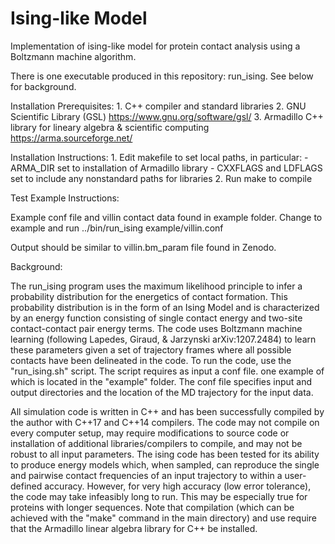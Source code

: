 # Ising-like Model
Implementation of ising-like model for protein contact analysis using a Boltzmann machine algorithm.

There is one executable produced in this repository: run_ising. See below for background.

Installation Prerequisites:
	1. C++ compiler and standard libraries
	2. GNU Scientific Library (GSL) https://www.gnu.org/software/gsl/ 
	3. Armadillo C++ library for lineary algebra & scientific computing https://arma.sourceforge.net/

Installation Instructions:
	1. Edit makefile to set local paths, in particular:
		- ARMA_DIR set to installation of Armadillo library
		- CXXFLAGS and LDFLAGS set to include any nonstandard paths for libraries
	2. Run make to compile

Test Example Instructions:

Example conf file and villin contact data found in example folder.
Change to example and run ../bin/run_ising example/villin.conf

Output should be similar to villin.bm_param file found in Zenodo.

Background:

The run_ising program uses the maximum likelihood principle to infer a probability
distribution for the energetics of contact formation. This probability
distribution is in the form of an Ising Model and is characterized by an energy
function consisting of single contact energy and two-site contact-contact pair
energy terms. The code uses Boltzmann machine learning (following Lapedes,
Giraud, & Jarzynski arXiv:1207.2484) to learn these parameters given a set of
trajectory frames where all possible contacts have been delineated in the code.
To run the code, use the "run_ising.sh" script. The script requires as input a conf file. 
one example of which is located in the "example" folder. The conf file specifies
input and output directories and the location of the MD trajectory for the 
input data.

All simulation code is written in C++ and has been successfully compiled by the
author with C++17 and C++14 compilers. The code may not compile on every
computer setup, may require modifications to source code or installation of
additional libraries/compilers to compile, and may not be robust to all input
parameters. The ising code has been tested for its ability to produce energy
models which, when sampled, can reproduce the single and pairwise contact frequencies
of an input trajectory to within a user-defined accuracy. However, for very high
accuracy (low error tolerance), the code may take infeasibly long to run. This
may be especially true for proteins with longer sequences. Note that compilation
(which can be achieved with the "make" command in the main directory) and
use require that the Armadillo linear algebra library for C++ be installed.

